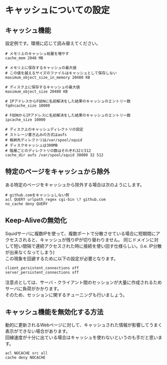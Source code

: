 # キャッシュについての設定
## キャッシュ機能
設定例です。環境に応じて読み替えてください。
```
# メモリ上のキャッシュ総量を増やす
cache_mem 2048 MB

# メモリ上に保存するキャッシュの最大値
# この値を越えるサイズのファイルはキャッシュとして保存しない
maximum_object_size_in_memory 20480 KB

# ディスク上に保存するキャッシュの最大値
maximum_object_size 20480 KB

# IPアドレスからFQDNに名前解決をした結果のキャッシュのエントリー数
fqdncache_size 10000

# FQDNからIPアドレスに名前解決をした結果のキャッシュのエントリー数
ipcache_size 10000

# ディスク上のキャッシュディレクトリの設定
# ストレージ書き込みの方式はaufs
# 格納先ディレクトリは/var/spool/squid
# ディスクキャッシュは300MB
# 階層ごとのディレクトリの数はそれぞれ32と512
cache_dir aufs /var/spool/squid 30000 32 512
```
## 特定のページをキャッシュから除外
ある特定のページをキャッシュから除外する場合は次のようにします。
```
# github.comをキャッシュしない例
acl QUERY urlpath_regex cgi-bin \? github.com
no_cache deny QUERY
```
## Keep-Aliveの無効化
Squidサーバに複数IPを使って、複数ポートで分散させている場合に短期間にアクセスされると、キャッシュが残りIPが切り替わりません。
同じドメインに対して短い間隔で連続アクセスされた時に接続を使い回す仕様らしい。(i.e. IP分散が出来なくなってしまう)  
この現象を回避するために以下の設定が必要となります。
```
client_persistent_connections off
server_persistent_connections off
```
注意点としては、サーバ・クライアント間のセッションが大量に作成されるためサーバに負荷がかかります。  
そのため、セッションに関するチューニングも行いましょう。
## キャッシュ機能を無効化する方法
動的に更新されるWebページに対して、キャッシュされた情報が影響してうまく表示ができない場合があります。  
回線速度が十分に出ている場合はキャッシュを使わないというのも手だと思います。
```
acl NOCACHE src all
cache deny NOCACHE
```
